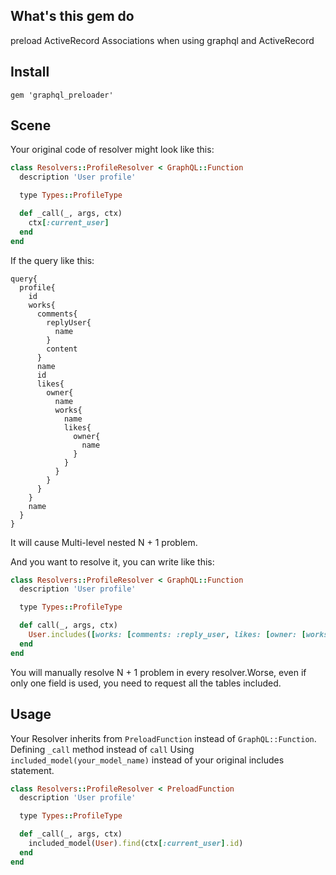 ## What's this gem do

preload ActiveRecord Associations when using graphql and ActiveRecord

## Install

`gem 'graphql_preloader'`

## Scene

Your original code of resolver might look like this: 

```ruby
class Resolvers::ProfileResolver < GraphQL::Function
  description 'User profile'

  type Types::ProfileType

  def _call(_, args, ctx)
    ctx[:current_user]
  end
end
```

If the query like this:
```
query{
  profile{
    id
    works{
      comments{
        replyUser{
          name
        }
        content
      }
      name
      id
      likes{
        owner{
          name
          works{
            name
            likes{
              owner{
                name
              }
            }
          }
        }
      }
    }
    name
  }
}
```

It will cause Multi-level nested N + 1 problem.

And you want to resolve it, you can write like this:

```ruby
class Resolvers::ProfileResolver < GraphQL::Function
  description 'User profile'

  type Types::ProfileType

  def call(_, args, ctx)
    User.includes([works: [comments: :reply_user, likes: [owner: [works: [likes: :owner]]]]]).find(ctx[:current_user].id)
  end
end
```

You will manually resolve N + 1 problem in every resolver.Worse, even if only one field is used, you need to request all the tables included.

## Usage

Your Resolver inherits from `PreloadFunction` instead of `GraphQL::Function`.
Defining `_call` method instead of `call`
Using `included_model(your_model_name)` instead of your original includes statement.


```ruby
class Resolvers::ProfileResolver < PreloadFunction
  description 'User profile'

  type Types::ProfileType

  def _call(_, args, ctx)
    included_model(User).find(ctx[:current_user].id)
  end
end
```
